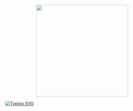 <p align="center">
  <img src="https://media1.tenor.com/m/Ji_EAW5ZvdMAAAAd/hatsune-miku-hi.gif" width="300"/>
  <br>
</p>

[![Typing SVG](https://readme-typing-svg.demolab.com?font=Source+Sans+3&size=25&pause=1000&color=F7F7F7&center=true&width=435&lines=MEOW+MEOW+MEOW+MEOW+%3A3)](https://git.io/typing-svg)
